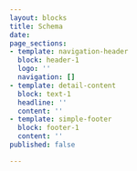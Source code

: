 ```yaml
---
layout: blocks
title: Schema
date: 
page_sections:
- template: navigation-header
  block: header-1
  logo: ''
  navigation: []
- template: detail-content
  block: text-1
  headline: ''
  content: ''
- template: simple-footer
  block: footer-1
  content: ''
published: false

---
```

